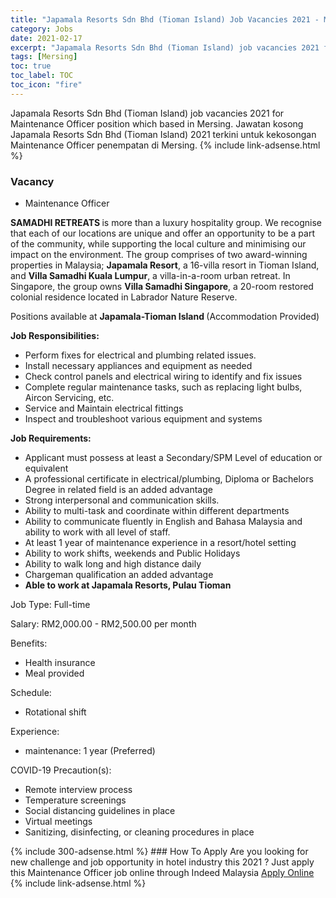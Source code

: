 ```yaml
---
title: "Japamala Resorts Sdn Bhd (Tioman Island) Job Vacancies 2021 - Maintenance Officer" 
category: Jobs 
date: 2021-02-17 
excerpt: "Japamala Resorts Sdn Bhd (Tioman Island) job vacancies 2021 for Maintenance Officer position which based in Mersing. Jawatan kosong Japamala Resorts Sdn Bhd (Tioman Island) 2021 terkini untuk kekosongan Maintenance Officer penempatan di Mersing" 
tags: [Mersing] 
toc: true 
toc_label: TOC 
toc_icon: "fire" 
--- 
```


Japamala Resorts Sdn Bhd (Tioman Island) job vacancies 2021 for Maintenance Officer position which based in Mersing. Jawatan kosong Japamala Resorts Sdn Bhd (Tioman Island) 2021 terkini untuk kekosongan Maintenance Officer penempatan di Mersing. 
{% include link-adsense.html %} 
### Vacancy 
- Maintenance Officer 
<div><p><b>SAMADHI RETREATS </b>is more than a luxury hospitality group. We recognise that each of our locations are unique and offer an opportunity to be a part of the community, while supporting the local culture and minimising our impact on the environment. The group comprises of two award-winning properties in Malaysia; <b>Japamala Resort</b>, a 16-villa resort in Tioman Island, and <b>Villa Samadhi Kuala Lumpur</b>, a villa-in-a-room urban retreat. In Singapore, the group owns <b>Villa Samadhi Singapore</b>, a 20-room restored colonial residence located in Labrador Nature Reserve.</p><p>Positions available at <b>Japamala-Tioman Island </b>(Accommodation Provided)</p><p><b>Job Responsibilities: </b></p><ul><li>Perform fixes for electrical and plumbing related issues.</li><li>Install necessary appliances and equipment as needed</li><li>Check control panels and electrical wiring to identify and fix issues</li><li>Complete regular maintenance tasks, such as replacing light bulbs, Aircon Servicing, etc.</li><li>Service and Maintain electrical fittings</li><li>Inspect and troubleshoot various equipment and systems</li></ul><p><b>Job Requirements: </b></p><ul><li>Applicant must possess at least a Secondary/SPM Level of education or equivalent</li><li>A professional certificate in electrical/plumbing, Diploma or Bachelors Degree in related field is an added advantage</li><li>Strong interpersonal and communication skills.</li><li>Ability to multi-task and coordinate within different departments</li><li>Ability to communicate fluently in English and Bahasa Malaysia and ability to work with all level of staff.</li><li>At least 1 year of maintenance experience in a resort/hotel setting</li><li>Ability to work shifts, weekends and Public Holidays</li><li>Ability to walk long and high distance daily</li><li>Chargeman qualification an added advantage</li><li><b>Able to work at Japamala Resorts, Pulau Tioman</b></li></ul><p>Job Type: Full-time</p><p>Salary: RM2,000.00 - RM2,500.00 per month</p><p>Benefits:</p><ul><li>Health insurance</li><li>Meal provided</li></ul><p>Schedule:</p><ul><li>Rotational shift</li></ul><p>Experience:</p><ul><li>maintenance: 1 year (Preferred)</li></ul><p>COVID-19 Precaution(s):</p><ul><li>Remote interview process</li><li>Temperature screenings</li><li>Social distancing guidelines in place</li><li>Virtual meetings</li><li>Sanitizing, disinfecting, or cleaning procedures in place</li></ul></div> 
{% include 300-adsense.html %} 
### How To Apply 
Are you looking for new challenge and job opportunity in hotel industry this 2021 ?
Just apply this Maintenance Officer job online through Indeed Malaysia 
<a href="https://malaysia.indeed.com/viewjob?jk=e918c04b213a4768" class="btn btn--info" target="_blank" rel="nofollow noopenner">Apply Online</a> 
{% include link-adsense.html %} 